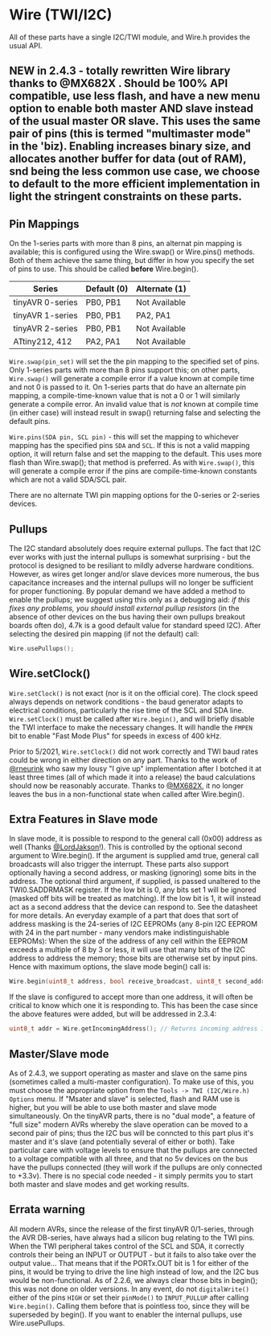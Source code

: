 # Wire (TWI/I2C)
All of these parts have a single I2C/TWI module, and Wire.h provides the usual API.

## NEW in 2.4.3 - totally rewritten Wire library thanks to @MX682X . Should be 100% API compatible, use less flash, and have a new menu option to enable both master AND slave instead of the usual master OR slave. This uses the same pair of pins (this is termed "multimaster mode" in the 'biz). Enabling increases binary size, and allocates another buffer for data (out of RAM), snd being the less common use case, we choose to default to the more efficient implementation in light the stringent constraints on these parts.



## Pin Mappings
On the 1-series parts with more than 8 pins, an alternat pin mapping is available; this is configured using the Wire.swap() or Wire.pins() methods. Both of them achieve the same thing, but differ in how you specify the set of pins to use. This should be called **before** Wire.begin().

| Series           | Default (0) | Alternate (1) |
|------------------|-------------|---------------|
| tinyAVR 0-series | PB0, PB1    | Not Available |
| tinyAVR 1-series | PB0, PB1    | PA2, PA1      |
| tinyAVR 2-series | PB0, PB1    | Not Available |
| ATtiny212, 412   | PA2, PA1    | Not Available |

`Wire.swap(pin_set)` will set the the pin mapping to the specified set of pins. Only 1-series parts with more than 8 pins support this; on other parts,  `Wire.swap()` will generate a compile error if a value known at compile time and not 0 is passed to it. On 1-series parts that do have an alternate pin mapping, a compile-time-known value that is not a 0 or 1 will similarly generate a compile error. An invalid value that is *not* known at compile time (in either case) will instead result in swap() returning false and selecting the default pins.

`Wire.pins(SDA pin, SCL pin)` - this will set the mapping to whichever mapping has the specified pins `SDA` and `SCL`. If this is not a valid mapping option, it will return false and set the mapping to the default. This uses more flash than Wire.swap(); that method is preferred. As with `Wire.swap()`, this will generate a compile error if the pins are compile-time-known constants which are not a valid SDA/SCL pair.

There are no alternate TWI pin mapping options for the 0-series or 2-series devices.

## Pullups
The I2C standard absolutely does require external pullups. The fact that I2C ever works with just the internal pullups is somewhat surprising - but the protocol is designed to be resiliant to mildly adverse hardware conditions. However, as wires get longer and/or slave devices more numerous, the bus capacitance increases and the internal pullups will no longer be sufficient for proper functioning. By popular demand we have added a method to enable the pullups; we suggest using this only as a debugging aid: *if this fixes any problems, you should install external pullup resistors* (in the absence of other devices on the bus having their own pullups breakout boards often do), 4.7k is a good default value for standard speed I2C). After selecting the desired pin mapping (if not the default) call:
```c
Wire.usePullups();
```

## Wire.setClock()
`Wire.setClock()` is not exact (nor is it on the official core). The clock speed always depends on network conditions - the baud generator adapts to electrical conditions, particularly the rise time of the SCL and SDA line. `Wire.setClock()` must be called after `Wire.begin()`, and will briefly disable the TWI interface to make the necessary changes. It will handle the `FMPEN` bit to enable "Fast Mode Plus" for speeds in excess of 400 kHz.

Prior to 5/2021, `Wire.setClock()` did not work correctly and TWI baud rates could be wrong in either direction on any part. Thanks to the work of [@rneurink](https://github.com/rneurink) who saw my lousy "I give up" implementation after I botched it at least three times (all of which made it into a release) the baud calculations should now be reasonably accurate. Thanks to [@MX682X](https://github.com/MX682X), it no longer leaves the bus in a non-functional state when called after Wire.begin().

## Extra Features in Slave mode
In slave mode, it is  possible to respond to the general call (0x00) address as well (Thanks [@LordJakson](https://github.com/LordJakson)!). This is controlled by the optional second argument to Wire.begin(). If the argument is supplied amd true, general call broadcasts will also trigger the interrupt. These parts also support optionally having a second address, or masking (ignoring) some bits in the address. The optional third argument, if supplied, is passed unaltered to the TWI0.SADDRMASK register. If the low bit is 0, any bits set 1 will be ignored (masked off bits will be treated as matching). If the low bit is 1, it will instead act as a second address that the device can respond to. See the datasheet for more details. An everyday example of a part that does that sort of address masking is the 24-series of I2C EEPROMs (any 8-pin I2C EEPROM with 24 in the part number - many vendors make indistinguishable EEPROMs): When the size of the address of any cell within the EEPROM exceeds a multiple of 8 by 3 or less, it will use that many bits of the I2C address to address the memory; those bits are otherwise set by input pins. Hence with maximum options, the slave mode begin() call is:
```c
Wire.begin(uint8_t address, bool receive_broadcast, uint8_t second_address)
```

If the slave is configured to accept more than one address, it will often be critical to know which one it is responding to. This has been the case since the above features were added, but will be addressed in 2.3.4:
```c
uint8_t addr = Wire.getIncomingAddress(); // Returns incoming address in slave mode, currently as 8-bit address (leftshifted one plqace). This may bne changed to 7-bit before the release.
```

## Master/Slave mode
As of 2.4.3, we support operating as master and slave on the same pins (sometimes called a multi-master configuration). To make use of this, you must choose the appropriate option from the `Tools -> TWI (I2C/Wire.h) Options` menu. If "Msater and slave" is selected, flash and RAM use is higher, but you will be able to use both master and slave mode simultaneously. On the tinyAVR parts, there is no "dual mode", a feature of "full size" modern AVRs whereby the slave operation can be moved to a second pair of pins; thus the I2C bus will be conncted to this part plus it's master and it's slave (and potentially several of either or both). Take particular care with voltage levels to ensure that the pullups are connected to a voltage compatible with all three, and that no 5v devices on the bus have the pullups connected (they will work if the pullups are only connected to +3.3v). There is no special code needed - it simply permits you to start both master and slave modes and get working results.

## Errata warning
All modern AVRs, since the release of the first tinyAVR 0/1-series, through the AVR DB-series, have always had a silicon bug relating to the TWI pins. When the TWI peripheral takes control of the SCL and SDA, it correctly controls their being an INPUT or OUTPUT - but it fails to also take over the output value... That means that if the PORTx.OUT bit is 1 for either of the pins, it would be trying to drive the line high instead of low, and the I2C bus would be non-functional. As of 2.2.6, we always clear those bits in begin(); this was not done on older versions. In any event, do not `digitalWrite()` either of the pins  `HIGH` or set their `pinMode()` to `INPUT_PULLUP` after calling `Wire.begin()`. Calling them before that is pointless too, since they will be superseded by begin(). If you want to enabler the internal pullups, use Wire.usePullups.
